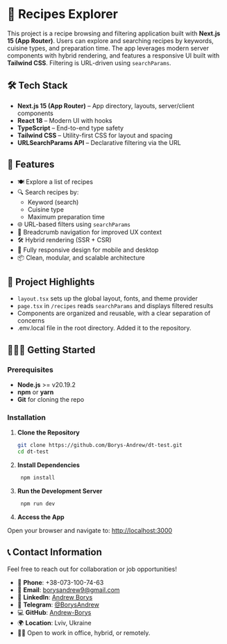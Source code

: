 # 🧾 Recipes Explorer

This project is a recipe browsing and filtering application built with **Next.js 15 (App Router)**. Users can explore and searching recipes by keywords, cuisine types, and preparation time. The app leverages modern server components with hybrid rendering, and features a responsive UI built with **Tailwind CSS**. Filtering is URL-driven using `searchParams`.

## 🛠️ Tech Stack

- **Next.js 15 (App Router)** – App directory, layouts, server/client components
- **React 18** – Modern UI with hooks
- **TypeScript** – End-to-end type safety
- **Tailwind CSS** – Utility-first CSS for layout and spacing
- **URLSearchParams API** – Declarative filtering via the URL

## 🚀 Features

- 🍽️ Explore a list of recipes
- 🔍 Search recipes by:
  - Keyword (search)
  - Cuisine type
  - Maximum preparation time
- 🌐 URL-based filters using `searchParams`
- 🧭 Breadcrumb navigation for improved UX context
- 🛠️ Hybrid rendering (SSR + CSR)
- 📱 Fully responsive design for mobile and desktop
- 📦 Clean, modular, and scalable architecture

## 📁 Project Highlights

- `layout.tsx` sets up the global layout, fonts, and theme provider
- `page.tsx` in `/recipes` reads `searchParams` and displays filtered results
- Components are organized and reusable, with a clear separation of concerns
- .env.local file in the root directory. Added it to the repository.

## 🏃🏼‍♂️ Getting Started

### Prerequisites

- **Node.js** >= v20.19.2
- **npm** or **yarn**
- **Git** for cloning the repo

### Installation

1. **Clone the Repository**

   ```bash
   git clone https://github.com/Borys-Andrew/dt-test.git
   cd dt-test
   ```

2. **Install Dependencies**

   ```bash
    npm install
   ```

3. **Run the Development Server**

   ```bash
    npm run dev
   ```

4. **Access the App**

Open your browser and navigate to: [http://localhost:3000](http://localhost:3000)

## 📞 Contact Information

Feel free to reach out for collaboration or job opportunities!

- 📱 **Phone**: +38-073-100-74-63
- 📧 **Email**: [borysandrew9@gmail.com](mailto:borysandrew9@gmail.com)
- 🔗 **LinkedIn**: [Andrew Borys](https://www.linkedin.com/in/andrew-borys-233365200/)
- 💬 **Telegram**: [@BorysAndrew](https://t.me/BorysAndrew)
- 💻 **GitHub**: [Andrew-Borys](https://github.com/Andrew-Borys)
- 🌍 **Location**: Lviv, Ukraine
- 👨‍💻 Open to work in office, hybrid, or remotely.
